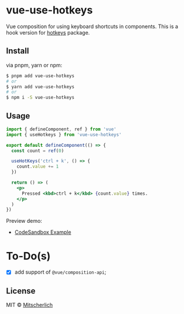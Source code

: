 # vue-use-hotkeys

Vue composition for using keyboard shortcuts in components.
This is a hook version for [hotkeys](https://github.com/jaywcjlove/hotkeys) package.

## Install

via pnpm, yarn or npm:

```sh
$ pnpm add vue-use-hotkeys
# or
$ yarn add vue-use-hotkeys
# or
$ npm i -S vue-use-hotkeys
```

## Usage

```jsx
import { defineComponent, ref } from 'vue'
import { useHotkeys } from 'vue-use-hotkeys'

export default defineComponent(() => {
  const count = ref(0)

  useHotKeys('ctrl + k', () => {
    count.value += 1
  })

  return () => (
    <p>
      Pressed <kbd>ctrl + k</kbd> {count.value} times.
    </p>
  )
})
```

Preview demo:

- [CodeSandbox Example](https://codesandbox.io/s/vue-use-hotkeys-demo-6kygbb)

# To-Do(s)

- [x] add support of `@vue/composition-api`;

## License

MIT &copy; [Mitscherlich](https://mitscherlich.me)
